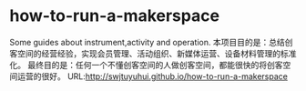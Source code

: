 # how-to-run-a-makerspace
Some guides about instrument,activity and operation. 
本项目目的是：总结创客空间的经营经验，实现会员管理、活动组织、新媒体运营、设备材料管理的标准化。
最终目的是：任何一个不懂创客空间的人做创客空间，都能很快的将创客空间运营的很好。
URL:http://swjtuyuhui.github.io/how-to-run-a-makerspace
